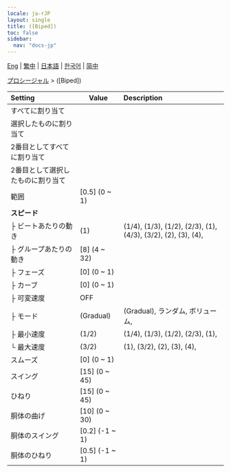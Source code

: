 ```yaml
---
locale: ja-rJP
layout: single
title: ([Biped])
toc: false
sidebar:
  nav: "docs-jp"
---
```

[Eng](/dancexr/menu/2025.4/motion/biped) | [繁中](/tw/dancexr/menu/2025.4/motion/biped) | [日本語](/jp/dancexr/menu/2025.4/motion/biped) | [한국어](/kr/dancexr/menu/2025.4/motion/biped) | [简中](/zh/dancexr/menu/2025.4/motion/biped)

[プロシージャル](../menu#プロシージャル) > ([Biped])



| Setting | Value | Description |
| :--- | --- | :--- |
| すべてに割り当て || 
| 選択したものに割り当て || 
| 2番目としてすべてに割り当て || 
| 2番目として選択したものに割り当て || 
| 範囲 | [0.5] (0 ~ 1) | 
| **スピード** | | 
| ├&nbsp;ビートあたりの動き | (1) | (1/4), (1/3), (1/2), (2/3), (1), (4/3), (3/2), (2), (3), (4), 
| ├&nbsp;グループあたりの動き | [8] (4 ~ 32) | 
| ├&nbsp;フェーズ | [0] (0 ~ 1) | 
| ├&nbsp;カーブ | [0] (0 ~ 1) | 
| ├&nbsp;可変速度 | OFF | 
| ├&nbsp;モード | (Gradual) | (Gradual), ランダム, ボリューム, 
| ├&nbsp;最小速度 | (1/2) | (1/4), (1/3), (1/2), (2/3), (1), 
| └&nbsp;最大速度 | (3/2) | (1), (3/2), (2), (3), (4), 
| スムーズ | [0] (0 ~ 1) | 
| スイング | [15] (0 ~ 45) | 
| ひねり | [15] (0 ~ 45) | 
| 胴体の曲げ | [10] (0 ~ 30) | 
| 胴体のスイング | [0.2] (-1 ~ 1) | 
| 胴体のひねり | [0.5] (-1 ~ 1) | 
